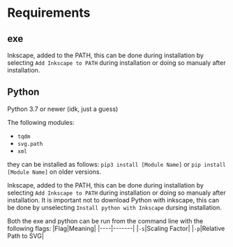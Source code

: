 # Requirements

## exe

Inkscape, added to the PATH, this can be done during installation by selecting `Add Inkscape to PATH` during installation or doing so manualy after installation.

## Python

Python 3.7 or newer (idk, just a guess)

The following modules:

- `tqdm`
- `svg.path`
- `xml`

they can be installed as follows:
`pip3 install [Module Name]` or `pip install [Module Name]` on older versions.

Inkscape, added to the PATH, this can be done during installation by selecting `Add Inkscape to PATH` during installation or doing so manualy after installation. It is important not to download Python with inkscape, this can be done by unselecting `Install python with Inkscape` dursing installation.

Both the exe and python can be run from the command line with the following flags:
|Flag|Meaning|
|----|-------|
|`-s`|Scaling Factor|
|`-p`|Relative Path to SVG|
